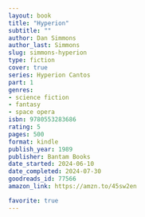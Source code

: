 ```yaml
---
layout: book
title: "Hyperion"
subtitle: ""
author: Dan Simmons
author_last: Simmons
slug: simmons-hyperion
type: fiction
cover: true
series: Hyperion Cantos
part: 1
genres:
- science fiction
- fantasy
- space opera
isbn: 9780553283686
rating: 5
pages: 500
format: kindle
publish_year: 1989
publisher: Bantam Books
date_started: 2024-06-10
date_completed: 2024-07-30
goodreads_id: 77566
amazon_link: https://amzn.to/45sw2en

favorite: true
---
```

